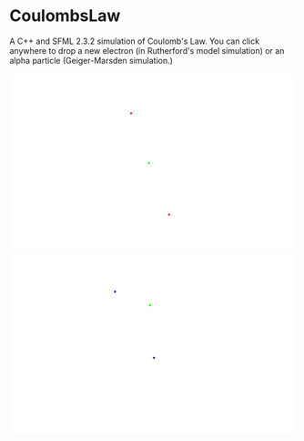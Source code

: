 # CoulombsLaw
A C++ and SFML 2.3.2 simulation of Coulomb's Law. You can click anywhere to drop a new electron (in Rutherford's model simulation) or an alpha particle (Geiger-Marsden simulation.)

![screenshot](https://github.com/JamesCraster/CoulombsLaw/blob/master/RutherfordModel/Example.png)
![screenshot](https://github.com/JamesCraster/CoulombsLaw/blob/master/Geiger-Marsden/Example.png)
